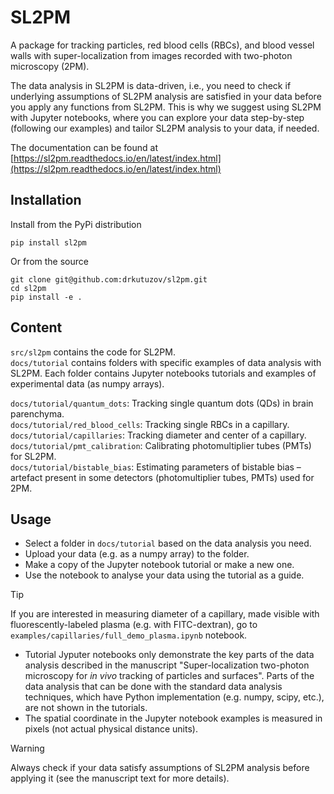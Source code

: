 # SL2PM
A package for tracking particles, red blood cells (RBCs), and blood vessel walls with super-localization from images recorded with two-photon microscopy (2PM). 

The data analysis in SL2PM is data-driven, i.e., you need to check if underlying assumptions of SL2PM analysis are satisfied 
in your data before you apply any functions from SL2PM.
This is why we suggest using SL2PM with Jupyter notebooks, where you can explore your data step-by-step (following our examples) and tailor SL2PM analysis to your data, if needed. 

The documentation can be found at [https://sl2pm.readthedocs.io/en/latest/index.html](https://sl2pm.readthedocs.io/en/latest/index.html)

## Installation

Install from the PyPi distribution

```
pip install sl2pm
```

Or from the source

```
git clone git@github.com:drkutuzov/sl2pm.git
cd sl2pm
pip install -e .
```

## Content
`src/sl2pm` contains the code for SL2PM.  
`docs/tutorial` contains folders with specific examples of data analysis with SL2PM. Each folder contains Jupyter notebooks tutorials and examples of experimental data (as numpy arrays).

`docs/tutorial/quantum_dots`: Tracking single quantum dots (QDs) in brain parenchyma.  
`docs/tutorial/red_blood_cells`: Tracking single RBCs in a capillary.  
`docs/tutorial/capillaries`: Tracking diameter and center of a capillary.  
`docs/tutorial/pmt_calibration`: Calibrating photomultiplier tubes (PMTs) for SL2PM.  
`docs/tutorial/bistable_bias`: Estimating parameters of bistable bias – artefact present in some detectors (photomultiplier tubes, PMTs) used for 2PM.


## Usage
* Select a folder in `docs/tutorial` based on the data analysis you need.  
* Upload your data (e.g. as a numpy array) to the folder.  
* Make a copy of the Jupyter notebook tutorial or make a new one.  
* Use the notebook to analyse your data using the tutorial as a guide.  

>[!Tip]
> If you are interested in measuring diameter of a capillary, made visible with fluorescently-labeled plasma (e.g. with FITC-dextran), go to `examples/capillaries/full_demo_plasma.ipynb` notebook. 
> * Tutorial Jyputer notebooks only demonstrate the key parts of the data analysis described in the manuscript "Super-localization two-photon microscopy for _in vivo_ tracking of particles and surfaces". Parts of the data analysis that can be done with the standard data analysis techniques, which have Python implementation (e.g. numpy, scipy, etc.), are not shown in the tutorials. 
> * The spatial coordinate in the Jupyter notebook examples is measured in pixels (not actual physical distance units). 

> [!WARNING] 
> Always check if your data satisfy assumptions of SL2PM analysis before applying it (see the manuscript text for more details).

